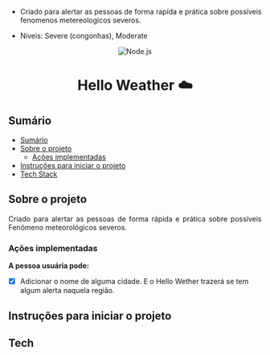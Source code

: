 


- Criado para alertar as pessoas de forma rapída e prática sobre possíveis fenomenos metereologicos severos.


- Níveis: Severe (congonhas), Moderate


<p align="center">
  <img src="https://img.shields.io/badge/Node.js-16.10.0-purple" alt="Node.js">
</p>

<h1 align="center">Hello Weather ☁️</h1>

## Sumário

- [Sumário](#sumário)
- [Sobre o projeto](#sobre-o-projeto)
  - [Ações implementadas](#ações-implementadas)
- [Instruções para iniciar o projeto](#instruções-para-iniciar-o-projeto)
- [Tech Stack](#tech)

## Sobre o projeto

<p align="justify">Criado para alertar as pessoas de forma rápida e prática sobre possíveis Fenômeno meteorológicos severos. 
  
### Ações implementadas 
  
**A pessoa usuária pode:**  
- [X] Adicionar o nome de alguma cidade.
E o Hello Wether trazerá se tem algum alerta naquela região.

</p>

## Instruções para iniciar o projeto



## Tech

